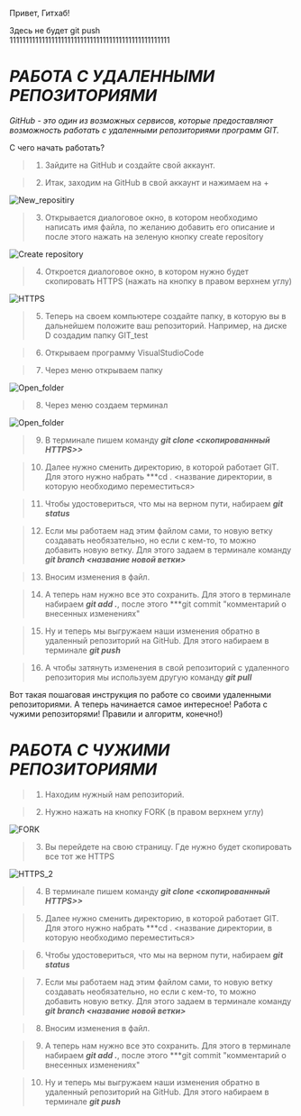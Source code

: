 Привет, Гитхаб!

Здесь не будет git push  
11111111111111111111111111111111111111111111111111

# *РАБОТА С УДАЛЕННЫМИ РЕПОЗИТОРИЯМИ*

*GitHub - это один из возможных сервисов, которые предоставляют возможность работать с удаленными репозиториями программ GIT.*

 С чего начать работать?

>  1. Зайдите на GitHub и создайте свой аккаунт.

> 2. Итак, заходим на GitHub в свой аккаунт и нажимаем на +

![New_repositiry](New_file.png)

> 3. Открывается диалоговое окно, в котором необходимо написать имя файла, по желанию добавить его описание и после этого нажать на зеленую кнопку create repository

![Create repository](create_repository.png)

> 4. Откроется диалоговое окно, в котором нужно будет скопировать HTTPS (нажать на кнопку в правом верхнем углу)

![HTTPS](HTTPS.png)

> 5. Теперь на своем компьютере создайте папку, в которую вы в дальнейшем положите ваш репозиторий. Например, на диске D создадим папку GIT_test

> 6. Открываем программу VisualStudioCode

> 7. Через меню открываем папку

![Open_folder](Open_folder.png)

> 8. Через меню создаем терминал

![Open_folder](terminal.png)

> 9. В терминале пишем команду ***git clone <скопированнный HTTPS>>***

> 10. Далее нужно сменить директорию, в которой работает GIT. Для этого нужно набрать ***cd . <название директории, в которую необходимо переместиться>

> 11. Чтобы удостовериться, что мы на верном пути, набираем ***git status***

> 12. Если мы работаем над этим файлом сами, то новую ветку создавать необязательно, но если с кем-то, то можно добавить новую ветку. Для этого задаем в терминале команду ***git branch <название новой ветки>***  

> 13. Вносим изменения в файл.  

> 14. А теперь нам нужно все это сохранить. Для этого в терминале набираем ***git add .***, после этого ***git commit "комментарий о внесенных изменениях"

> 15. Ну и теперь мы выгружаем наши изменения обратно в удаленный репозиторий на GitHub. Для этого набираем в терминале ***git push***

> 16. А чтобы затянуть изменения в свой репозиторий с удаленного репозитория мы используем другую команду ***git pull***

Вот такая пошаговая инструкция по работе со своими удаленными репозиториями. А теперь начинается самое интересное! Работа с чужими репозиторями! Правили и алгоритм, конечно!)

# ***РАБОТА С ЧУЖИМИ РЕПОЗИТОРИЯМИ***

> 1. Находим нужный нам репозиторий.

> 2. Нужно нажать на кнопку FORK (в правом верхнем углу)

![FORK](Fork.png)

> 3. Вы перейдете на свою страницу. Где нужно будет скопировать все тот же HTTPS

![HTTPS_2](HTTPS_2.png)

> 4.  В терминале пишем команду ***git clone <скопированнный HTTPS>>***

> 5. Далее нужно сменить директорию, в которой работает GIT. Для этого нужно набрать ***cd . <название директории, в которую необходимо переместиться>

> 6.  Чтобы удостовериться, что мы на верном пути, набираем ***git status***

> 7. Если мы работаем над этим файлом сами, то новую ветку создавать необязательно, но если с кем-то, то можно добавить новую ветку. Для этого задаем в терминале команду ***git branch <название новой ветки>***  

> 8. Вносим изменения в файл.  

> 9. А теперь нам нужно все это сохранить. Для этого в терминале набираем ***git add .***, после этого ***git commit "комментарий о внесенных изменениях"

> 10. Ну и теперь мы выгружаем наши изменения обратно в удаленный репозиторий на GitHub. Для этого набираем в терминале ***git push***

